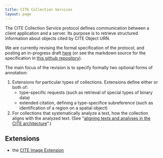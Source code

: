 ```yaml
---
title: CITE Collection Services
layout: page
---
```



The CITE Collection Service protocol defines communication between a client application and a server.  Its purpose is to retrieve structured information about objects cited by CITE Object URN. 

We are currently revising the formal specification of the protocol, and posting an in-progress draft [here](http://cite-architecture.github.io/cc_spec/) (or see the markdown source for the specification in [this github repository](https://github.com/cite-architecture/cc_spec.git)).

The main focus of the revision is to specify formally two optional forms of annotation:

1. Extensions for particular types of collections.  Extensions define either or both of:
    -  type-specific requests (such as retrieval of special types of binary data)
    -  extended citation, defining a type-specifice subreference (such as identification of a region on a spatial object)
2. For collections that systematically analyze a text, how the collection aligns with the analyzed text. (See "[aligning texts and analyses in the CITE architecture](../orca)".)

## Extensions ##

- the [CITE Image Extension](extensions/image)